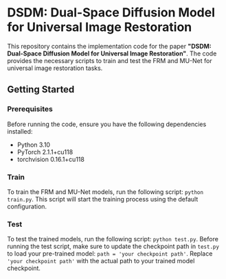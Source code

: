 # DSDM: Dual-Space Diffusion Model for Universal Image Restoration

This repository contains the implementation code for the paper **"DSDM: Dual-Space Diffusion Model for Universal Image Restoration"**. The code provides the necessary scripts to train and test the FRM and MU-Net for universal image restoration tasks.

## Getting Started

### Prerequisites

Before running the code, ensure you have the following dependencies installed:

- Python 3.10
- PyTorch 2.1.1+cu118
- torchvision 0.16.1+cu118

### Train
 To train the FRM and MU-Net models, run the following script: `python train.py`. This script will start the training process using the default configuration. 

### Test
To test the trained models, run the following script: `python test.py`. Before running the test script, make sure to update the checkpoint path in `test.py` to load your pre-trained model: `path = 'your checkpoint path'`. Replace `'your checkpoint path'` with the actual path to your trained model checkpoint. 
